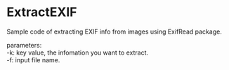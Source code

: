 # ExtractEXIF
Sample code of extracting EXIF info from images using ExifRead package.


parameters:<br>
-k: key value, the infomation you want to extract.<br>
-f: input file name.
